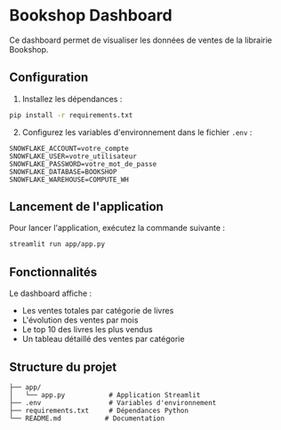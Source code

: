 # Bookshop Dashboard

Ce dashboard permet de visualiser les données de ventes de la librairie Bookshop.

## Configuration

1. Installez les dépendances :
```bash
pip install -r requirements.txt
```

2. Configurez les variables d'environnement dans le fichier `.env` :
```
SNOWFLAKE_ACCOUNT=votre_compte
SNOWFLAKE_USER=votre_utilisateur
SNOWFLAKE_PASSWORD=votre_mot_de_passe
SNOWFLAKE_DATABASE=BOOKSHOP
SNOWFLAKE_WAREHOUSE=COMPUTE_WH
```

## Lancement de l'application

Pour lancer l'application, exécutez la commande suivante :
```bash
streamlit run app/app.py
```

## Fonctionnalités

Le dashboard affiche :
- Les ventes totales par catégorie de livres
- L'évolution des ventes par mois
- Le top 10 des livres les plus vendus
- Un tableau détaillé des ventes par catégorie

## Structure du projet

```
├── app/
│   └── app.py           # Application Streamlit
├── .env                 # Variables d'environnement
├── requirements.txt     # Dépendances Python
└── README.md           # Documentation
``` 